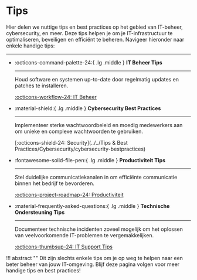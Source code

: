 # Tips

Hier delen we nuttige tips en best practices op het gebied van IT-beheer, cybersecurity, en meer. Deze tips helpen je om je IT-infrastructuur te optimaliseren, beveiligen en efficiënt te beheren. Navigeer hieronder naar enkele handige tips:

---

<div class="grid cards" markdown>

-   :octicons-command-palette-24:{ .lg .middle } __IT Beheer Tips__

    ---

    Houd software en systemen up-to-date door regelmatig updates en patches te installeren.

    [:octicons-workflow-24: IT Beheer](../../Tips%20%26%20Best%20Practices/IT/it-beheer-tips)

-   :material-shield:{ .lg .middle } __Cybersecurity Best Practices__

    ---

    Implementeer sterke wachtwoordbeleid en moedig medewerkers aan om unieke en complexe wachtwoorden te gebruiken.

    [:octicons-shield-24: Security](../../Tips & Best Practices/Cybersecurity/cybersecurity-bestpractices)

-   :fontawesome-solid-file-pen:{ .lg .middle } __Productiviteit Tips__

    ---

    Stel duidelijke communicatiekanalen in om efficiënte communicatie binnen het bedrijf te bevorderen.

    [:octicons-project-roadmap-24: Productiviteit](../../Tips%20%26%20Best%20Practices/Productiviteit/productiviteit-tips)

-   :material-frequently-asked-questions:{ .lg .middle } __Technische Ondersteuning Tips__

    ---

    Documenteer technische incidenten zoveel mogelijk om het oplossen van veelvoorkomende IT-problemen te vergemakkelijken.

    [:octicons-thumbsup-24: IT Support Tips](../../Tips%20%26%20Best%20Practices/Support/technische-support-tips)

</div>

!!! abstract ""
    Dit zijn slechts enkele tips om je op weg te helpen naar een beter beheer van jouw IT-omgeving. Blijf deze pagina volgen voor meer handige tips en best practices!